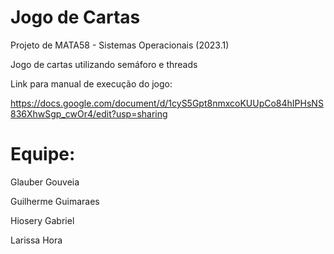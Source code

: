 # Jogo de Cartas #
Projeto de MATA58 - Sistemas Operacionais (2023.1)

Jogo de cartas utilizando semáforo e threads

Link para manual de execução do jogo:

https://docs.google.com/document/d/1cyS5Gpt8nmxcoKUUpCo84hIPHsNS836XhwSgp_cwOr4/edit?usp=sharing

# Equipe:

Glauber Gouveia

Guilherme Guimaraes

Hiosery Gabriel

Larissa Hora

